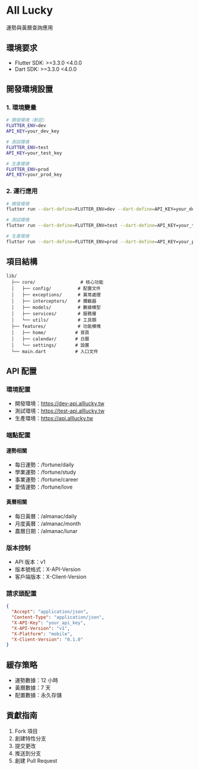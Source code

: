 # All Lucky

運勢與黃曆查詢應用

## 環境要求
- Flutter SDK: >=3.3.0 <4.0.0
- Dart SDK: >=3.3.0 <4.0.0

## 開發環境設置

### 1. 環境變量
```bash
# 開發環境（默認）
FLUTTER_ENV=dev
API_KEY=your_dev_key

# 測試環境
FLUTTER_ENV=test
API_KEY=your_test_key

# 生產環境
FLUTTER_ENV=prod
API_KEY=your_prod_key
```

### 2. 運行應用
```bash
# 開發環境
flutter run --dart-define=FLUTTER_ENV=dev --dart-define=API_KEY=your_dev_key

# 測試環境
flutter run --dart-define=FLUTTER_ENV=test --dart-define=API_KEY=your_test_key

# 生產環境
flutter run --dart-define=FLUTTER_ENV=prod --dart-define=API_KEY=your_prod_key
```

## 項目結構
```
lib/
  ├── core/                 # 核心功能
  │   ├── config/          # 配置文件
  │   ├── exceptions/      # 異常處理
  │   ├── interceptors/    # 攔截器
  │   ├── models/          # 數據模型
  │   ├── services/        # 服務層
  │   └── utils/           # 工具類
  ├── features/            # 功能模塊
  │   ├── home/           # 首頁
  │   ├── calendar/       # 日曆
  │   └── settings/       # 設置
  └── main.dart           # 入口文件
```

## API 配置
### 環境配置
- 開發環境：https://dev-api.alllucky.tw
- 測試環境：https://test-api.alllucky.tw
- 生產環境：https://api.alllucky.tw

### 端點配置
#### 運勢相關
- 每日運勢：/fortune/daily
- 學業運勢：/fortune/study
- 事業運勢：/fortune/career
- 愛情運勢：/fortune/love

#### 黃曆相關
- 每日黃曆：/almanac/daily
- 月度黃曆：/almanac/month
- 農曆日期：/almanac/lunar

### 版本控制
- API 版本：v1
- 版本號格式：X-API-Version
- 客戶端版本：X-Client-Version

### 請求頭配置
```json
{
  "Accept": "application/json",
  "Content-Type": "application/json",
  "X-API-Key": "your_api_key",
  "X-API-Version": "v1",
  "X-Platform": "mobile",
  "X-Client-Version": "0.1.0"
}
```

## 緩存策略
- 運勢數據：12 小時
- 黃曆數據：7 天
- 配置數據：永久存儲

## 貢獻指南
1. Fork 項目
2. 創建特性分支
3. 提交更改
4. 推送到分支
5. 創建 Pull Request 